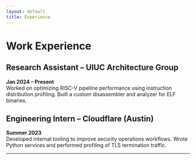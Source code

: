 ```yaml
---
layout: default
title: Experience
---
```


# Work Experience

## Research Assistant – UIUC Architecture Group  
**Jan 2024 – Present**  
Worked on optimizing RISC-V pipeline performance using instruction distribution profiling. Built a custom disassembler and analyzer for ELF binaries.

## Engineering Intern – Cloudflare (Austin)  
**Summer 2023**  
Developed internal tooling to improve security operations workflows. Wrote Python services and performed profiling of TLS termination traffic.

---
